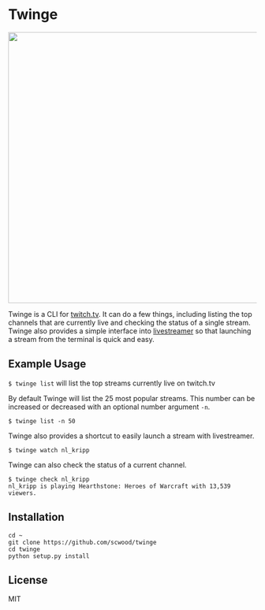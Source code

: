 # Twinge

<img src='https://cloud.githubusercontent.com/assets/9126138/7556668/c221f6ae-f739-11e4-9c92-2879124a1105.png' width='550px'>

Twinge is a CLI for [twitch.tv](http://twitch.tv). It can do a few things, including listing the top channels that are currently live and checking the status of a single stream. Twinge also provides a simple interface into [livestreamer](https://github.com/chrippa/livestreamer) so that launching a stream from the terminal is quick and easy.

## Example Usage

`$ twinge list` will list the top streams currently live on twitch.tv

By default Twinge will list the 25 most popular streams. This number can be increased or decreased with an optional number argument `-n`.

`$ twinge list -n 50`

Twinge also provides a shortcut to easily launch a stream with livestreamer.

```
$ twinge watch nl_kripp
```

Twinge can also check the status of a current channel.

```
$ twinge check nl_kripp
nl_kripp is playing Hearthstone: Heroes of Warcraft with 13,539 viewers.
```

## Installation

```
cd ~
git clone https://github.com/scwood/twinge
cd twinge
python setup.py install
```

## License

MIT

